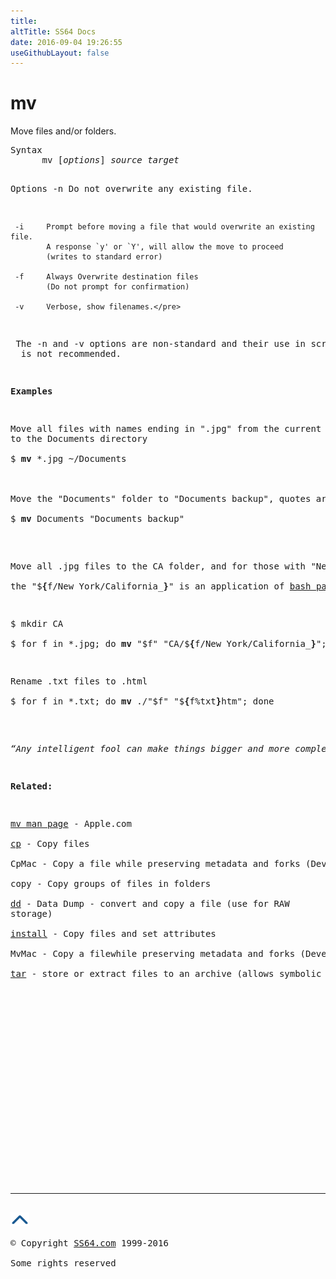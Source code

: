 ```yaml
---
title:
altTitle: SS64 Docs
date: 2016-09-04 19:26:55
useGithubLayout: false
---
```

<!-- #BeginLibraryItem "/Library/head_osx.lbi" --><!-- #EndLibraryItem --><h1>mv</h1> 
<p>Move files and/or folders.</p>
<pre>Syntax
      mv [<i>options</i>] <i>source target</i>

Options
     -n     Do not overwrite any existing file.

     -i     Prompt before moving a file that would overwrite an existing file.
            A response `y' or `Y', will allow the move to proceed
            (writes to standard error)

     -f     Always Overwrite destination files
            (Do not prompt for confirmation)

     -v     Verbose, show filenames.</pre>
<p> The -n and -v options are non-standard and their use in scripts 
  is not recommended. </p>
<p><b>Examples</b></p>
<p>Move all files with names ending in ".jpg" from the current folder
to the Documents directory<br>
<span class="code">$ <b>mv</b> *.jpg ~/Documents</span><br>
<br>
Move the "Documents" folder to "Documents backup", quotes are needed because of the space in the folder name.<br>
<span class="code">$ <b>mv</b> Documents "Documents backup"</span><br>
</p>
<p>Move all .jpg files to the CA folder, and for those with "New York" in the filename, replace with "California_" <br>
the <span class="code">"$<b>{</b>f/New York/California_<b>}</b>"</span> is an application of <a href="../bash/syntax-expand.html">bash parameter expansion</a>.</p>
<p><span class="code">$ mkdir CA<br>
$ for f in *.jpg; do <b>mv</b> "$f" "CA/$<b>{</b>f/New York/California_<b>}</b>"; done</span></p>
<p>Rename .txt files to .html<br>
<span class="code">$ for f in *.txt; do <b>mv</b> ./"$f" "$<b>{</b>f%txt<b>}</b>htm"; done</span><br>
</p>
<p class="quote"><i>“Any intelligent fool can make things bigger and more complex, and more violent. It takes a touch of genius - and a lot of courage to move in the opposite direction” - Albert Einstein </i></p>
<p><b>Related:</b></p>
<p><a href="https://developer.apple.com/legacy/library/documentation/Darwin/Reference/ManPages/man1/mv.1.html">mv man page</a> - Apple.com<br>
<a href="cp.html">cp</a> - Copy files<br>
CpMac - Copy a file while preserving metadata and forks (Developer Tools)<br>
copy - Copy groups of files in folders<br>
<a href="dd.html">dd</a> - Data Dump - convert and copy a file (use for RAW 
storage)<br>
<a href="install.html">install</a> - Copy files and set attributes<br>
MvMac - Copy a filewhile preserving metadata and forks (Developer Tools)<br>
<a href="tar.html">tar</a> - store or extract files to an archive (allows symbolic links to be copied as links)</p><!-- #BeginLibraryItem "/Library/foot_osx.lbi" --><p>
<!-- OSX300 -->
<ins class="adsbygoogle" style="display:inline-block;width:300px;height:250px" data-ad-client="ca-pub-6140977852749469" data-ad-slot="1823340303"></ins>
<script>
(adsbygoogle = window.adsbygoogle || []).push({});
</script></p>
<hr>
<div id="bl" class="footer"><a href="mv.html#"><img src="../images/top.png" width="30" height="22" alt="Back to the Top"></a></div>
<div id="br" class="footer, tagline">© Copyright <a href="http://ss64.com/">SS64.com</a> 1999-2016<br>
Some rights reserved</div><!-- #EndLibraryItem -->
